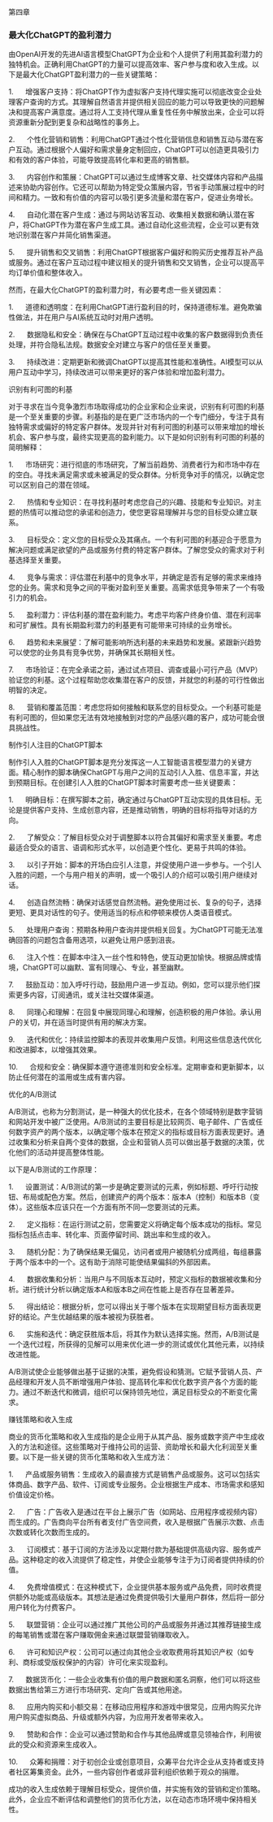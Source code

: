 第四章

### 最大化ChatGPT的盈利潜力

由OpenAI开发的先进AI语言模型ChatGPT为企业和个人提供了利用其盈利潜力的独特机会。正确利用ChatGPT的力量可以提高效率、客户参与度和收入生成。以下是最大化ChatGPT盈利潜力的一些关键策略：

1.      增强客户支持：将ChatGPT作为虚拟客户支持代理实施可以彻底改变企业处理客户查询的方式。其理解自然语言并提供相关回应的能力可以导致更快的问题解决和提高客户满意度。通过将人工支持代理从重复性任务中解放出来，企业可以将资源重新分配到更复杂和战略性的事务上。

2.      个性化营销和销售：利用ChatGPT通过个性化营销信息和销售互动与潜在客户互动。通过根据个人偏好和需求量身定制回应，ChatGPT可以创造更具吸引力和有效的客户体验，可能导致提高转化率和更高的销售额。

3.      内容创作和策展：ChatGPT可以通过生成博客文章、社交媒体内容和产品描述来协助内容创作。它还可以帮助为特定受众策展内容，节省手动策展过程中的时间和精力。一致和有价值的内容可以吸引更多流量和潜在客户，促进业务增长。

4.      自动化潜在客户生成：通过与网站访客互动、收集相关数据和确认潜在客户，将ChatGPT作为潜在客户生成工具。通过自动化这些流程，企业可以更有效地识别潜在客户并简化销售渠道。

5.      提升销售和交叉销售：利用ChatGPT根据客户偏好和购买历史推荐互补产品或服务。通过在客户互动过程中建议相关的提升销售和交叉销售，企业可以提高平均订单价值和整体收入。

然而，在最大化ChatGPT的盈利潜力时，有必要考虑一些关键因素：

1.      道德和透明度：在利用ChatGPT进行盈利目的时，保持道德标准。避免欺骗性做法，并在用户与AI系统互动时对用户透明。

2.      数据隐私和安全：确保在与ChatGPT互动过程中收集的客户数据得到负责任处理，并符合隐私法规。数据安全对建立与客户的信任至关重要。

3.      持续改进：定期更新和微调ChatGPT以提高其性能和准确性。AI模型可以从用户互动中学习，持续改进可以带来更好的客户体验和增加盈利潜力。

识别有利可图的利基

对于寻求在当今竞争激烈市场取得成功的企业家和企业来说，识别有利可图的利基是一个至关重要的步骤。利基指的是在更广泛市场内的一个专门细分，专注于具有独特需求或偏好的特定客户群体。发现并针对有利可图的利基可以带来增加的增长机会、客户参与度，最终实现更高的盈利能力。以下是如何识别有利可图的利基的简明解释：

1.      市场研究：进行彻底的市场研究，了解当前趋势、消费者行为和市场中存在的空白。寻找未满足需求或未被满足的受众群体。分析竞争对手的情况，以确定您可以区别自己的潜在领域。

2.      热情和专业知识：在寻找利基时考虑您自己的兴趣、技能和专业知识。对主题的热情可以推动您的承诺和创造力，使您更容易理解并与您的目标受众建立联系。

3.      目标受众：定义您的目标受众及其痛点。一个有利可图的利基迎合于愿意为解决问题或满足欲望的产品或服务付费的特定客户群体。了解您受众的需求对于利基选择至关重要。

4.      竞争与需求：评估潜在利基中的竞争水平，并确定是否有足够的需求来维持您的业务。需求和竞争之间的平衡对盈利至关重要。高需求低竞争带来了一个有吸引力的机会。

5.      盈利潜力：评估利基的潜在盈利能力。考虑平均客户终身价值、潜在利润率和可扩展性。具有长期盈利潜力的利基更有可能带来可持续的业务增长。

6.      趋势和未来展望：了解可能影响所选利基的未来趋势和发展。紧跟新兴趋势可以使您的业务具有竞争优势，并确保其长期相关性。

7.      市场验证：在完全承诺之前，通过试点项目、调查或最小可行产品（MVP）验证您的利基。这个过程帮助您收集潜在客户的反馈，并就您的利基的可行性做出明智的决定。

8.      营销和覆盖范围：考虑您将如何接触和联系您的目标受众。一个利基可能是有利可图的，但如果您无法有效地接触到对您的产品感兴趣的客户，成功可能会很具挑战性。

制作引人注目的ChatGPT脚本

制作引人入胜的ChatGPT脚本是充分发挥这一人工智能语言模型潜力的关键方面。精心制作的脚本确保ChatGPT与用户之间的互动引人入胜、信息丰富，并达到预期目标。在创建引人入胜的ChatGPT脚本时需要考虑一些关键要素：

1.      明确目标：在撰写脚本之前，确定通过与ChatGPT互动实现的具体目标。无论是提供客户支持、生成创意内容，还是推动销售，明确的目标将指导对话的方向。

2.      了解受众：了解目标受众对于调整脚本以符合其偏好和需求至关重要。考虑最适合受众的语言、语调和形式水平，以创造更个性化、更易于共鸣的体验。

3.      以引子开始：脚本的开场白应引人注意，并促使用户进一步参与。一个引人入胜的问题，一个与用户相关的声明，或一个吸引人的介绍可以吸引用户继续对话。

4.      创造自然流畅：确保对话感觉自然流畅。避免使用过长、复杂的句子，选择更短、更具对话性的句子。使用适当的标点和停顿来模仿人类语音模式。

5.      处理用户查询：预期各种用户查询并提供相关回复。为ChatGPT可能无法准确回答的问题包含备用选项，以避免让用户感到沮丧。

6.      注入个性：在脚本中注入一丝个性和特色，使互动更加愉快。根据品牌或情境，ChatGPT可以幽默、富有同理心、专业，甚至幽默。

7.      鼓励互动：加入呼吁行动，鼓励用户进一步互动。例如，您可以提示他们探索更多内容，订阅通讯，或关注社交媒体渠道。

8.      同理心和理解：在回复中展现同理心和理解，创造积极的用户体验。承认用户的关切，并在适当时提供有用的解决方案。

9.      迭代和优化：持续监控脚本的表现并收集用户反馈。利用这些信息迭代优化和改进脚本，以增强其效果。

10.      合规和安全：确保脚本遵守道德准则和安全标准。定期审查和更新脚本，以防止任何潜在的滥用或生成有害内容。

优化的A/B测试

A/B测试，也称为分割测试，是一种强大的优化技术，在各个领域特别是数字营销和网站开发中被广泛使用。A/B测试的主要目标是比较网页、电子邮件、广告或任何数字资产的两个版本，以确定哪个版本在预定义的指标或目标方面表现更好。通过收集和分析来自两个变体的数据，企业和营销人员可以做出基于数据的决策，优化他们的活动并提高整体性能。

以下是A/B测试的工作原理：

1.      设置测试：A/B测试的第一步是确定要测试的元素，例如标题、呼吁行动按钮、布局或配色方案。然后，创建资产的两个版本：版本A（控制）和版本B（变体）。这些版本应该只在一个方面有所不同—您要测试的元素。

2.      定义指标：在运行测试之前，您需要定义将确定每个版本成功的指标。常见指标包括点击率、转化率、页面停留时间、跳出率和生成的收入。

3.      随机分配：为了确保结果无偏见，访问者或用户被随机分成两组，每组暴露于两个版本中的一个。这有助于消除可能使结果偏斜的外部因素。

4.      数据收集和分析：当用户与不同版本互动时，预定义指标的数据被收集和分析。进行统计分析以确定版本A和版本B之间在性能上是否存在显著差异。

5.      得出结论：根据分析，您可以得出关于哪个版本在实现期望目标方面表现更好的结论。产生优越结果的版本被视为获胜者。

6.      实施和迭代：确定获胜版本后，将其作为默认选择实施。然而，A/B测试是一个迭代过程，所获得的见解可以用来优化进一步的测试或优化其他元素，以持续改进性能。

A/B测试使企业能够做出基于证据的决策，避免假设和猜测。它赋予营销人员、产品经理和开发人员不断增强用户体验、提高转化率和优化数字资产各个方面的能力。通过不断迭代和微调，组织可以保持领先地位，满足目标受众的不断变化需求。

赚钱策略和收入生成

商业的货币化策略和收入生成指的是企业用于从其产品、服务或数字资产中生成收入的方法和途径。这些策略对于维持公司的运营、资助增长和最大化利润至关重要。以下是一些关键的货币化策略和收入生成方法：

1.      产品或服务销售：生成收入的最直接方式是销售产品或服务。这可以包括实体商品、数字产品、软件、订阅或专业服务。企业根据生产成本、市场需求和感知价值设定价格。

2.      广告：广告收入是通过在平台上展示广告（如网站、应用程序或视频内容）而生成的。广告商向平台所有者支付广告空间费，收入是根据广告展示次数、点击次数或转化次数而生成的。

3.      订阅模式：基于订阅的方法涉及以定期付款为基础提供高级内容、服务或产品。这种稳定的收入流提供了稳定性，并使企业能够专注于为订阅者提供持续的价值。

4.      免费增值模式：在这种模式下，企业提供基本服务或产品免费，同时收费提供额外功能或高级版本。其想法是通过免费提供吸引大量用户群体，然后将一部分用户转化为付费客户。

5.      联盟营销：企业可以通过推广其他公司的产品或服务并通过其推荐链接生成的每笔销售或潜在客户赚取佣金来通过联盟营销赚取收入。

6.      许可和知识产权：公司可以通过向其他企业收取费用将其知识产权（如专利、商标或受版权保护的内容）许可化来实现盈利。

7.      数据货币化：一些企业收集有价值的用户数据和匿名洞察，他们可以将这些数据出售给第三方进行市场研究、定向广告或其他用途。

8.      应用内购买和小额交易：在移动应用程序和游戏中很常见，应用内购买允许用户购买虚拟商品、升级或额外内容，为应用开发者带来收入。

9.      赞助和合作：企业可以通过赞助和合作与其他品牌或意见领袖合作，利用彼此的受众和资源来生成收入。

10.      众筹和捐赠：对于初创企业或创意项目，众筹平台允许企业从支持者或支持者社区筹集资金。此外，一些内容创作者或非营利组织依赖于观众的捐赠。

成功的收入生成依赖于理解目标受众，提供价值，并实施有效的营销和定价策略。此外，企业应不断评估和调整他们的货币化方法，以在动态市场环境中保持相关性。
